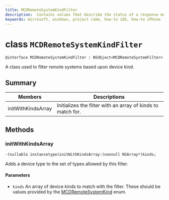 ```yaml
---
title: MCDRemoteSystemKindFilter
description:  Contains values that describe the status of a response message from a remote app service.
keywords: microsoft, windows, project rome, how-to iOS, how-to iPhone
---
```


# class `MCDRemoteSystemKindFilter` 

```
@interface MCDRemoteSystemKindFilter : NSObject<MCDRemoteSystemFilter>
```  

A class used to filter remote systems based upon device kind.

## Summary

 Members                        | Descriptions                                
--------------------------------|---------------------------------------------
initWithKindsArray | Initializes the filter with an array of kinds to match for.

## Methods

### initWithKindsArray
`-(nullable instancetype)initWithKindsArray:(nonnull NSArray*)kinds;`

Adds a device type to the set of types allowed by this filter.

#### Parameters
* `kinds` An array of device kinds to match with the filter. These should be values provided by the [MCDRemoteSystemKind](MCDRemoteSystemKind.md) enum.
